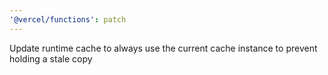 ```yaml
---
'@vercel/functions': patch
---
```


Update runtime cache to always use the current cache instance to prevent holding a stale copy
